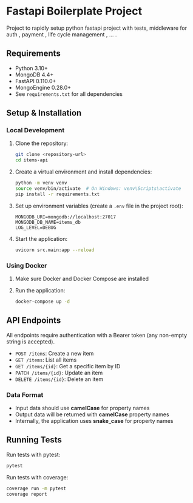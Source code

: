 # Fastapi Boilerplate Project

Project to rapidly setup python fastapi project with tests, middleware for auth , payment , life cycle management , ... .

## Requirements

- Python 3.10+
- MongoDB 4.4+
- FastAPI 0.110.0+
- MongoEngine 0.28.0+
- See `requirements.txt` for all dependencies

## Setup & Installation

### Local Development

1. Clone the repository:
   ```bash
   git clone <repository-url>
   cd items-api
   ```

2. Create a virtual environment and install dependencies:
   ```bash
   python -m venv venv
   source venv/bin/activate  # On Windows: venv\Scripts\activate
   pip install -r requirements.txt
   ```

3. Set up environment variables (create a `.env` file in the project root):
   ```
   MONGODB_URI=mongodb://localhost:27017
   MONGODB_DB_NAME=items_db
   LOG_LEVEL=DEBUG
   ```

4. Start the application:
   ```bash
   uvicorn src.main:app --reload
   ```

### Using Docker

1. Make sure Docker and Docker Compose are installed

2. Run the application:
   ```bash
   docker-compose up -d
   ```

## API Endpoints

All endpoints require authentication with a Bearer token (any non-empty string is accepted).

- `POST /items`: Create a new item
- `GET /items`: List all items
- `GET /items/{id}`: Get a specific item by ID
- `PATCH /items/{id}`: Update an item
- `DELETE /items/{id}`: Delete an item

### Data Format

- Input data should use **camelCase** for property names
- Output data will be returned with **camelCase** property names
- Internally, the application uses **snake_case** for property names

## Running Tests

Run tests with pytest:

```bash
pytest
```

Run tests with coverage:

```bash
coverage run -m pytest
coverage report
```